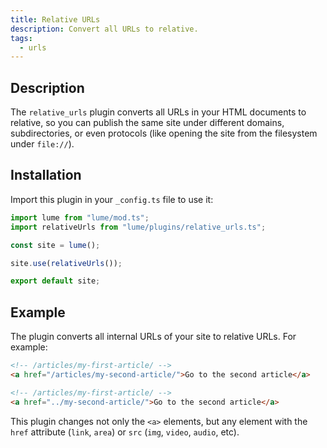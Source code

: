 ```yaml
---
title: Relative URLs
description: Convert all URLs to relative.
tags:
  - urls
---
```


## Description

The `relative_urls` plugin converts all URLs in your HTML documents to relative,
so you can publish the same site under different domains, subdirectories, or
even protocols (like opening the site from the filesystem under `file://`).

## Installation

Import this plugin in your `_config.ts` file to use it:

```js
import lume from "lume/mod.ts";
import relativeUrls from "lume/plugins/relative_urls.ts";

const site = lume();

site.use(relativeUrls());

export default site;
```

## Example

The plugin converts all internal URLs of your site to relative URLs. For
example:

<lume-code>

```html {title="Input"}
<!-- /articles/my-first-article/ -->
<a href="/articles/my-second-article/">Go to the second article</a>
```

```html {title="Output"}
<!-- /articles/my-first-article/ -->
<a href="../my-second-article/">Go to the second article</a>
```

</lume-code>

This plugin changes not only the `<a>` elements, but any element with the `href`
attribute (`link`, `area`) or `src` (`img`, `video`, `audio`, etc).
